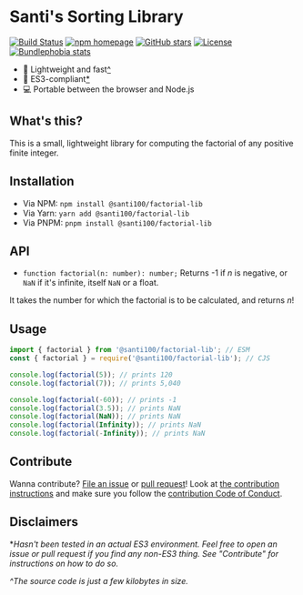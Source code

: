 # Santi's Sorting Library
[![Build Status](actions/workflows/test.yml/badge.svg)](actions)
[![npm homepage](https://img.shields.io/npm/v/@santi100/factorial-lib)](https://npmjs.org/package/@santi100/factorial-lib)
[![GitHub stars](https://img.shields.io/github/stars/santi100a/factorial-lib.svg)](https://github.com/santi100a/factorial-lib)
[![License](https://img.shields.io/github/license/santi100a/factorial-lib.svg)](https://github.com/santi100a/factorial-lib)
[![Bundlephobia stats](https://img.shields.io/bundlephobia/min/@santi100/factorial-lib)](https://bundlephobia.com/package/@santi100/factorial-lib@latest)

- 🚀 Lightweight and fast[^](#disclaimers)
- 👴 ES3-compliant[*](#disclaimers)
- 💻 Portable between the browser and Node.js

## What's this?
This is a small, lightweight library for computing the factorial of any positive finite integer.

## Installation
- Via NPM: `npm install @santi100/factorial-lib`
- Via Yarn: `yarn add @santi100/factorial-lib`
- Via PNPM: `pnpm install @santi100/factorial-lib`


## API

- `function factorial(n: number): number;` 
Returns -1 if $n$ is negative, or `NaN` if it's infinite, itself `NaN` or a float. 

It takes the number for which the factorial is to be calculated, and returns $n!$
## Usage
```typescript
import { factorial } from '@santi100/factorial-lib'; // ESM
const { factorial } = require('@santi100/factorial-lib'); // CJS

console.log(factorial(5)); // prints 120
console.log(factorial(7)); // prints 5,040

console.log(factorial(-60)); // prints -1
console.log(factorial(3.5)); // prints NaN
console.log(factorial(NaN)); // prints NaN
console.log(factorial(Infinity)); // prints NaN
console.log(factorial(-Infinity)); // prints NaN
```
## Contribute

Wanna contribute? [File an issue](issues) or [pull request](pulls)! 
Look at [the contribution instructions](CONTRIBUTING.md) and make sure you follow the [contribution Code of Conduct](CODE_OF_CONDUCT.md).

## Disclaimers
**Hasn't been tested in an actual ES3 environment. Feel free to open an issue or pull request if you find any non-ES3 thing. See "Contribute" for instructions on how to do so.*

*^The source code is just a few kilobytes in size.*